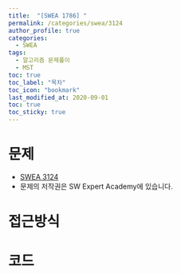 ```yaml
---
title:  "[SWEA 1786] "
permalink: /categories/swea/3124
author_profile: true
categories:
  - SWEA
tags:
  - 알고리즘 문제풀이
  - MST
toc: true
toc_label: "목차"
toc_icon: "bookmark"
last_modified_at: 2020-09-01
toc: true
toc_sticky: true
---
```

# 문제
* [SWEA 3124](https://swexpertacademy.com/main/code/problem/problemDetail.do?contestProbId=AV_mSnmKUckDFAWb)
* 문제의 저작권은 SW Expert Academy에 있습니다.  

# 접근방식 


# 코드
```java

```